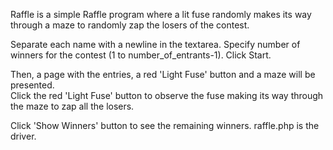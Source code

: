 Raffle is a simple Raffle program where a lit fuse randomly makes its way through a maze to randomly zap the losers of the contest.

Separate each name with a newline in the textarea.  Specify number of winners for the contest (1 to number_of_entrants-1).  Click Start.

Then, a page with the entries, a red 'Light Fuse' button and a maze will be presented.  
Click the red 'Light Fuse' button to observe the fuse making its way through the maze to zap all the losers.

Click 'Show Winners' button to see the remaining winners.
raffle.php is the driver.  
